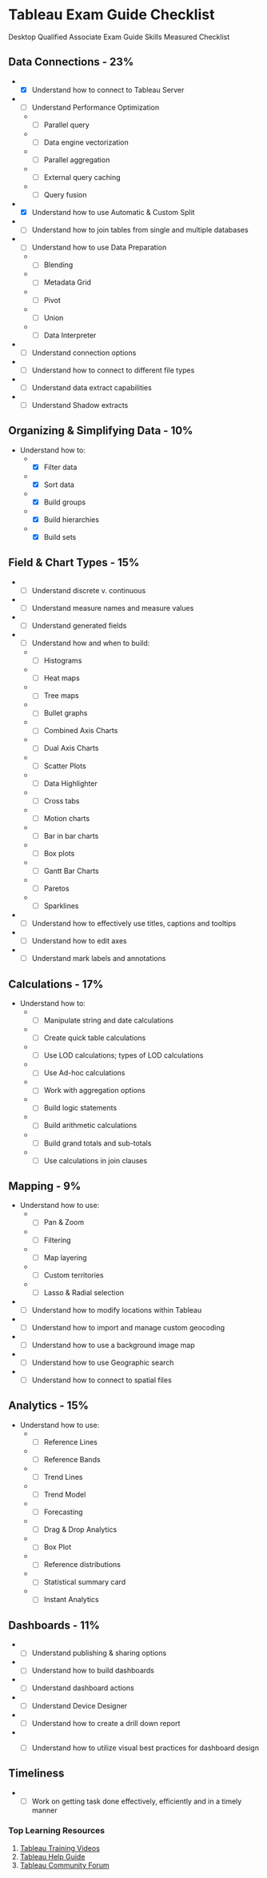 # Tableau Exam Guide Checklist
Desktop Qualified Associate Exam Guide Skills Measured Checklist

## Data Connections - 23%
* - [X] Understand how to connect to Tableau Server
* - [ ] Understand Performance Optimization
  * - [ ] Parallel query
  * - [ ] Data engine vectorization
  * - [ ] Parallel aggregation
  * - [ ] External query caching
  * - [ ] Query fusion
* - [X] Understand how to use Automatic & Custom Split
* - [ ] Understand how to join tables from single and multiple databases
* - [ ] Understand how to use Data Preparation
  * - [ ] Blending
  * - [ ] Metadata Grid
  * - [ ] Pivot
  * - [ ] Union
  * - [ ] Data Interpreter
* - [ ] Understand connection options
* - [ ] Understand how to connect to different file types
* - [ ] Understand data extract capabilities
* - [ ] Understand Shadow extracts

## Organizing & Simplifying Data - 10%
* Understand how to:
  * - [X] Filter data
  * - [X] Sort data
  * - [X] Build groups
  * - [X] Build hierarchies
  * - [X] Build sets
  
## Field & Chart Types - 15%
* - [ ] Understand discrete v. continuous
* - [ ] Understand measure names and measure values
* - [ ] Understand generated fields
* - [ ] Understand how and when to build:
  * - [ ] Histograms
  * - [ ] Heat maps
  * - [ ] Tree maps
  * - [ ] Bullet graphs
  * - [ ] Combined Axis Charts
  * - [ ] Dual Axis Charts
  * - [ ] Scatter Plots
  * - [ ] Data Highlighter
  * - [ ] Cross tabs
  * - [ ] Motion charts
  * - [ ] Bar in bar charts
  * - [ ] Box plots
  * - [ ] Gantt Bar Charts
  * - [ ] Paretos
  * - [ ] Sparklines
* - [ ] Understand how to effectively use titles, captions and tooltips
* - [ ] Understand how to edit axes
* - [ ] Understand mark labels and annotations

## Calculations - 17%
* Understand how to:
  * - [ ] Manipulate string and date calculations
  * - [ ] Create quick table calculations
  * - [ ] Use LOD calculations; types of LOD calculations
  * - [ ] Use Ad-hoc calculations
  * - [ ] Work with aggregation options
  * - [ ] Build logic statements
  * - [ ] Build arithmetic calculations
  * - [ ] Build grand totals and sub-totals
  * - [ ] Use calculations in join clauses

## Mapping - 9%
* Understand how to use:
  * - [ ] Pan & Zoom
  * - [ ] Filtering
  * - [ ] Map layering
  * - [ ] Custom territories
  * - [ ] Lasso & Radial selection
* - [ ] Understand how to modify locations within Tableau
* - [ ] Understand how to import and manage custom geocoding
* - [ ] Understand how to use a background image map
* - [ ] Understand how to use Geographic search
* - [ ] Understand how to connect to spatial files

## Analytics - 15%
* Understand how to use:
  * - [ ] Reference Lines
  * - [ ] Reference Bands
  * - [ ] Trend Lines
  * - [ ] Trend Model
  * - [ ] Forecasting
  * - [ ] Drag & Drop Analytics
  * - [ ] Box Plot
  * - [ ] Reference distributions
  * - [ ] Statistical summary card
  * - [ ] Instant Analytics

## Dashboards - 11%
* - [ ] Understand publishing & sharing options
* - [ ] Understand how to build dashboards
* - [ ] Understand dashboard actions
* - [ ] Understand Device Designer
* - [ ] Understand how to create a drill down report
* - [ ] Understand how to utilize visual best practices for dashboard design 


## Timeliness
* - [ ] Work on getting task done effectively, efficiently and in a timely manner

### Top Learning Resources
1. [Tableau Training Videos](https://www.tableau.com/learn/training)
2. [Tableau Help Guide](https://onlinehelp.tableau.com/current/pro/desktop/en-us/default.html)
3. [Tableau Community Forum](https://community.tableau.com/community/forums)
